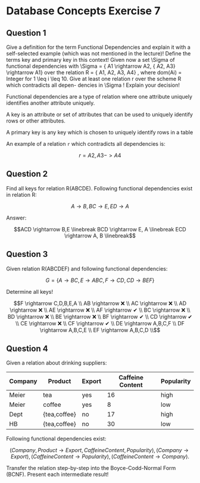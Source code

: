 # Database Concepts Exercise 7

## Question 1

Give a definition for the term Functional Dependencies and explain it with
a self-selected example (which was not mentioned in the lecture)! Define the
terms key and primary key in this context! Given now a set \Sigma  of functional
dependencies with
\Sigma  = \{ A1 \rightarrow  A2, \{ A2, A3\}  \rightarrow  A1\} 
over the relation R = \{ A1, A2, A3, A4\} , where dom(Ai) = Integer for 1 \leq  i \leq 
10.
Give at least one relation r over the scheme R which contradicts all depen-
dencies in \Sigma ! Explain your decision!

Functional dependencies are a type of relation where one attribute uniquely identifies another attribute uniquely.

A key is an attribute or set of attributes that can be used to uniquely identify rows or other attributes.

A primary key is any key which is chosen to uniquely identify rows in a table

An example of a relation `r` which contradicts all dependencies is:

```math
r = {A2, A3} -> A4
```

## Question 2

Find all keys for relation R(ABCDE). Following functional dependencies exist in relation R:

```math
A \rightarrow  B, BC \rightarrow  E, ED \rightarrow  A
```

Answer:

```math
ACD \rightarrow B,E \linebreak
BCD \rightarrow E, A \linebreak
ECD \rightarrow A, B \linebreak
```

## Question 3

Given relation R(ABCDEF) and following functional dependencies:

```math
G = \{ A \rightarrow  BC, E \rightarrow  ABC, F \rightarrow  CD, CD \rightarrow  BEF \}
```

Determine all keys!

```math
F \rightarrow C,D,B,E,A \\

AB \rightarrow ❌ \\
AC \rightarrow ❌ \\
AD \rightarrow ❌ \\
AE \rightarrow ❌ \\
AF \rightarrow ✔  \\

BC \rightarrow ❌ \\
BD \rightarrow ❌ \\
BE \rightarrow ❌ \\
BF \rightarrow ✔  \\

CD \rightarrow ✔  \\
CE \rightarrow ❌ \\
CF \rightarrow ✔  \\

DE \rightarrow A,B,C,F \\
DF \rightarrow A,B,C,E \\

EF \rightarrow A,B,C,D \\
```

## Question 4

Given a relation about drinking suppliers:

| Company 	| Product      	| Export 	| Caffeine Content 	| Popularity 	|
|---------	|--------------	|--------	|------------------	|------------	|
| Meier   	| tea          	| yes    	| 16               	| high       	|
| Meier   	| coffee       	| yes    	| 8                	| low        	|
| Dept    	| {tea,coffee} 	| no     	| 17               	| high       	|
| HB      	| {tea,coffee} 	| no     	| 30               	| low        	|

Following functional dependencies exist:

```math
(Company, P roduct \rightarrow  Export, Caf f eineContent, P opularity) ,
(Company \rightarrow  Export) , (Caf f eineContent \rightarrow  P opularity) ,
(Caf f eineContent \rightarrow  Company) .
```

Transfer the relation step-by-step into the Boyce-Codd-Normal Form (BCNF).
Present each intermediate result!

